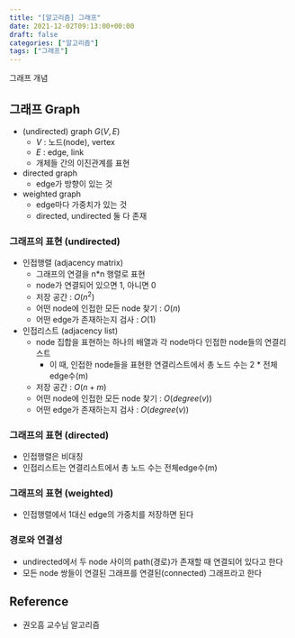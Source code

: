 ```yaml
---
title: "[알고리즘] 그래프"
date: 2021-12-02T09:13:00+00:00
draft: false
categories: ["알고리즘"]
tags: ["그래프"]
---
```


그래프 개념

<!--more-->

## 그래프 Graph
- (undirected) graph $G(V,E)$
  - $V$ : 노드(node), vertex
  - $E$ : edge, link
  - 개체들 간의 이진관계를 표현
- directed graph
  - edge가 방향이 있는 것
- weighted graph
  - edge마다 가중치가 있는 것
  - directed, undirected 둘 다 존재

### 그래프의 표현 (undirected)
- 인접행렬 (adjacency matrix)
  - 그래프의 연결을 n*n 행렬로 표현
  - node가 연결되어 있으면 1, 아니면 0
  - 저장 공간 : $O(n^2)$
  - 어떤 node에 인접한 모든 node 찾기 : $O(n)$
  - 어떤 edge가 존재하는지 검사 : $O(1)$
- 인접리스트 (adjacency list)
  - node 집합을 표현하는 하나의 배열과 각 node마다 인접한 node들의 연결리스트
    - 이 때, 인접한 node들을 표현한 연결리스트에서 총 노드 수는 2 * 전체edge수(m)
  - 저장 공간 : $O(n+m)$
  - 어떤 node에 인접한 모든 node 찾기 : $O(degree(v))$
  - 어떤 edge가 존재하는지 검사 : $O(degree(v))$

### 그래프의 표현 (directed)
- 인접행렬은 비대칭
- 인접리스트는 연결리스트에서 총 노드 수는 전체edge수(m)

### 그래프의 표현 (weighted)
- 인접행렬에서 1대신 edge의 가중치를 저장하면 된다

### 경로와 연결성
- undirected에서 두 node 사이의 path(경로)가 존재할 때 연결되어 있다고 한다
- 모든 node 쌍들이 연결된 그래프를 연결된(connected) 그래프라고 한다

## Reference
- 권오흠 교수님 알고리즘
